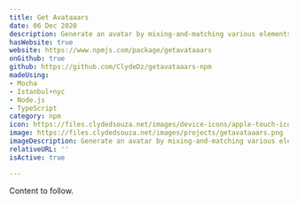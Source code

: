```yaml
---
title: Get Avataaars
date: 06 Dec 2020
description: Generate an avatar by mixing-and-matching various elements.
hasWebsite: true
website: https://www.npmjs.com/package/getavataaars
onGithub: true
github: https://github.com/ClydeDz/getavataaars-npm
madeUsing:
- Mocha
- Istanbul+nyc
- Node.js
- TypeScript
category: npm
icon: https://files.clydedsouza.net/images/device-icons/apple-touch-icon.png
image: https://files.clydedsouza.net/images/projects/getavataaars.png
imageDescription: Generate an avatar by mixing-and-matching various elements.
relativeURL: ''
isActive: true

---
```

Content to follow.